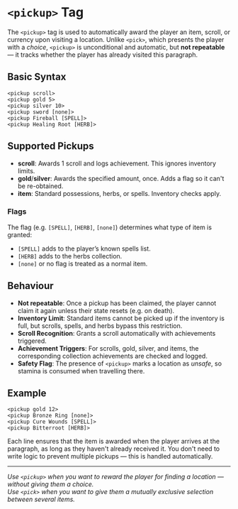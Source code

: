 # `<pickup>` Tag

The `<pickup>` tag is used to automatically award the player an item, scroll, or currency upon visiting a location. Unlike `<pick>`, which presents the player with a *choice*, `<pickup>` is unconditional and automatic, but **not repeatable** — it tracks whether the player has already visited this paragraph.

## Basic Syntax

```
<pickup scroll>
<pickup gold 5>
<pickup silver 10>
<pickup sword [none]>
<pickup Fireball [SPELL]>
<pickup Healing Root [HERB]>
```

## Supported Pickups

- **scroll**: Awards 1 scroll and logs achievement. This ignores inventory limits.
- **gold**/**silver**: Awards the specified amount, once. Adds a flag so it can't be re-obtained.
- **item**: Standard possessions, herbs, or spells. Inventory checks apply.

### Flags
The flag (e.g. `[SPELL]`, `[HERB]`, `[none]`) determines what type of item is granted:
- `[SPELL]` adds to the player’s known spells list.
- `[HERB]` adds to the herbs collection.
- `[none]` or no flag is treated as a normal item.

## Behaviour

- **Not repeatable**: Once a pickup has been claimed, the player cannot claim it again unless their state resets (e.g. on death).
- **Inventory Limit**: Standard items cannot be picked up if the inventory is full, but scrolls, spells, and herbs bypass this restriction.
- **Scroll Recognition**: Grants a scroll automatically with achievements triggered.
- **Achievement Triggers**: For scrolls, gold, silver, and items, the corresponding collection achievements are checked and logged.
- **Safety Flag**: The presence of `<pickup>` marks a location as *unsafe*, so stamina is consumed when travelling there.

## Example

```
<pickup gold 12>
<pickup Bronze Ring [none]>
<pickup Cure Wounds [SPELL]>
<pickup Bitterroot [HERB]>
```

Each line ensures that the item is awarded when the player arrives at the paragraph, as long as they haven't already received it. You don't need to write logic to prevent multiple pickups — this is handled automatically.

---

*Use `<pickup>` when you want to reward the player for finding a location — without giving them a choice.*  
*Use `<pick>` when you want to give them a mutually exclusive selection between several items.*

